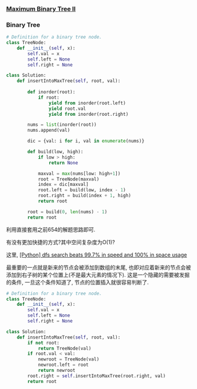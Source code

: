 ### [Maximum Binary Tree II](https://leetcode.com/problems/maximum-binary-tree-ii/)


### Binary Tree


```Python
# Definition for a binary tree node.
class TreeNode:
    def __init__(self, x):
        self.val = x
        self.left = None
        self.right = None

class Solution:
    def insertIntoMaxTree(self, root, val):
        
        def inorder(root):
            if root:
                yield from inorder(root.left)
                yield root.val
                yield from inorder(root.right)

        nums = list(inorder(root))
        nums.append(val)

        dic = {val: i for i, val in enumerate(nums)}

        def build(low, high):
            if low > high:
                return None

            maxval = max(nums[low: high+1])
            root = TreeNode(maxval)
            index = dic[maxval]
            root.left = build(low, index - 1)
            root.right = build(index + 1, high)
            return root

        root = build(0, len(nums) - 1)
        return root

```

利用直接套用之前654的解题思路即可.

有没有更加快捷的方式?其中空间复杂度为O(1)?

这里, [[Python] dfs search beats 99.7% in speed and 100% in space usage](https://leetcode.com/problems/maximum-binary-tree-ii/discuss/291080/Python-dfs-search-beats-99.7-in-speed-and-100-in-space-usage)

最重要的一点就是新来的节点会被添加到数组的末尾, 也即对应着新来的节点会被添加到右子树的某个位置上(不是最大元素的情况下). 这是一个隐藏的需要被发掘的条件, 一旦这个条件知道了, 节点的位置插入就很容易判断了.

```Python
# Definition for a binary tree node.
class TreeNode:
    def __init__(self, x):
        self.val = x
        self.left = None
        self.right = None

class Solution:
    def insertIntoMaxTree(self, root, val):
        if not root:
            return TreeNode(val)
        if root.val < val:
            newroot = TreeNode(val)
            newroot.left = root
            return newroot
        root.right = self.insertIntoMaxTree(root.right, val)
        return root
```
